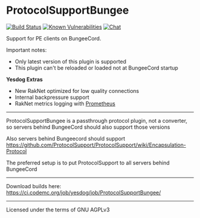 ProtocolSupportBungee
================

[![Build Status](https://ci.codemc.org/job/yesdog/job/ProtocolSupportBungee/badge/icon)](https://ci.codemc.org/job/yesdog/job/ProtocolSupportBungee/)
[![Known Vulnerabilities](https://snyk.io/test/github/yesdog/ProtocolSupportBungee/badge.svg)](https://snyk.io/test/github/yesdog/ProtocolSupportBungee)
[![Chat](https://img.shields.io/badge/chat-on%20discord-7289da.svg)](https://discord.gg/x935y8p)

Support for PE clients on BungeeCord.

Important notes:
* Only latest version of this plugin is supported
* This plugin can't be reloaded or loaded not at BungeeCord startup

__Yesdog Extras__
* New RakNet optimized for low quality connections
* Internal backpressure support
* RakNet metrics logging with [Prometheus](https://github.com/prometheus)

---

ProtocolSupportBungee is a passthrough protocol plugin, not a converter, so servers behind BungeeCord should also support those versions

Also servers behind Bungeecord should support https://github.com/ProtocolSupport/ProtocolSupport/wiki/Encapsulation-Protocol

The preferred setup is to put ProtocolSupport to all servers behind BungeeCord

---

Download builds here: https://ci.codemc.org/job/yesdog/job/ProtocolSupportBungee/

---

Licensed under the terms of GNU AGPLv3
